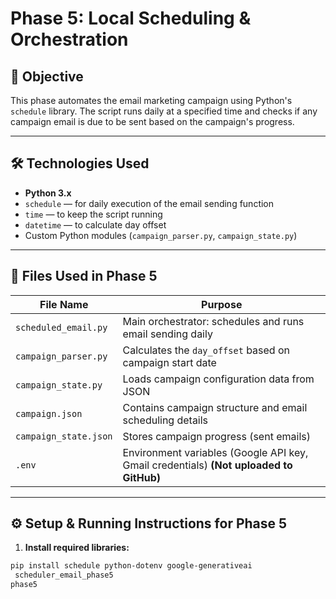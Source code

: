 # Phase 5: Local Scheduling & Orchestration

## 📌 Objective
This phase automates the email marketing campaign using Python's `schedule` library. The script runs daily at a specified time and checks if any campaign email is due to be sent based on the campaign's progress.

---

## 🛠️ Technologies Used
- **Python 3.x**
- `schedule` — for daily execution of the email sending function
- `time` — to keep the script running
- `datetime` — to calculate day offset
- Custom Python modules (`campaign_parser.py`, `campaign_state.py`)

---

## 📂 Files Used in Phase 5

| File Name            | Purpose                                                   |
|---------------------|-----------------------------------------------------------|
| `scheduled_email.py` | Main orchestrator: schedules and runs email sending daily  |
| `campaign_parser.py` | Calculates the `day_offset` based on campaign start date   |
| `campaign_state.py`  | Loads campaign configuration data from JSON               |
| `campaign.json`      | Contains campaign structure and email scheduling details  |
| `campaign_state.json`| Stores campaign progress (sent emails)                    |
| `.env`              | Environment variables (Google API key, Gmail credentials) **(Not uploaded to GitHub)** |

---

## ⚙️ Setup & Running Instructions for Phase 5

1. **Install required libraries:**

```bash
pip install schedule python-dotenv google-generativeai
 scheduler_email_phase5
phase5
